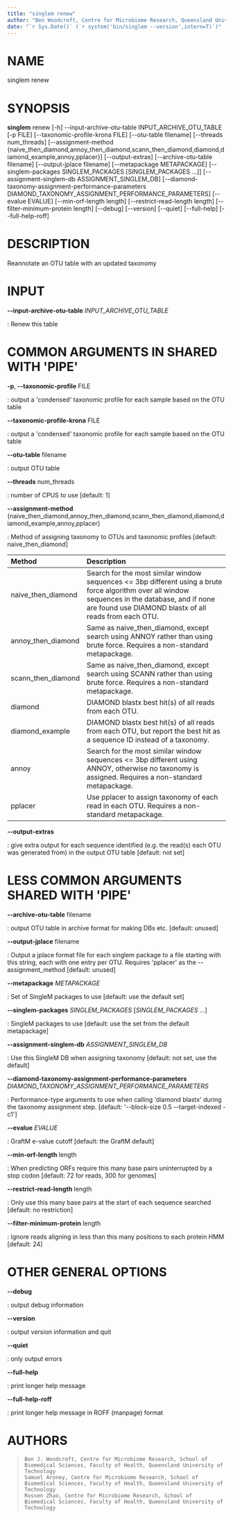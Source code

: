 ```yaml
---
title: "singlem renew"
author: "Ben Woodcroft, Centre for Microbiome Research, Queensland University of Technology"
date: "`r Sys.Date()` (`r system('bin/singlem --version',intern=T)`)"
---
```

NAME
====

singlem renew

SYNOPSIS
========

**singlem** renew [-h] \--input-archive-otu-table
INPUT_ARCHIVE_OTU_TABLE [-p FILE] [\--taxonomic-profile-krona FILE]
[\--otu-table filename] [\--threads num_threads]
[\--assignment-method
{naive_then_diamond,annoy_then_diamond,scann_then_diamond,diamond,diamond_example,annoy,pplacer}]
[\--output-extras] [\--archive-otu-table filename]
[\--output-jplace filename] [\--metapackage METAPACKAGE]
[\--singlem-packages SINGLEM_PACKAGES [SINGLEM_PACKAGES \...]]
[\--assignment-singlem-db ASSIGNMENT_SINGLEM_DB]
[\--diamond-taxonomy-assignment-performance-parameters
DIAMOND_TAXONOMY_ASSIGNMENT_PERFORMANCE_PARAMETERS] [\--evalue
EVALUE] [\--min-orf-length length] [\--restrict-read-length length]
[\--filter-minimum-protein length] [\--debug] [\--version]
[\--quiet] [\--full-help] [\--full-help-roff]

DESCRIPTION
===========

Reannotate an OTU table with an updated taxonomy

INPUT
=====

**\--input-archive-otu-table** *INPUT_ARCHIVE_OTU_TABLE*

:   Renew this table

COMMON ARGUMENTS IN SHARED WITH \'PIPE\'
========================================

**-p**, **\--taxonomic-profile** FILE

:   output a \'condensed\' taxonomic profile for each sample based on
    the OTU table

**\--taxonomic-profile-krona** FILE

:   output a \'condensed\' taxonomic profile for each sample based on
    the OTU table

**\--otu-table** filename

:   output OTU table

**\--threads** num_threads

:   number of CPUS to use [default: 1]

**\--assignment-method** {naive_then_diamond,annoy_then_diamond,scann_then_diamond,diamond,diamond_example,annoy,pplacer}

:   Method of assigning taxonomy to OTUs and taxonomic profiles
    [default: naive_then_diamond]

| Method             | Description                                                                                                                                                                                                  |
|:-------------------|:-------------------------------------------------------------------------------------------------------------------------------------------------------------------------------------------------------------|
| naive_then_diamond | Search for the most similar window sequences \<= 3bp different using a brute force algorithm over all window sequences in the database, and if none are found use DIAMOND blastx of all reads from each OTU. |
| annoy_then_diamond | Same as naive_then_diamond, except search using ANNOY rather than using brute force. Requires a non-standard metapackage.                                                                                    |
| scann_then_diamond | Same as naive_then_diamond, except search using SCANN rather than using brute force. Requires a non-standard metapackage.                                                                                    |
| diamond            | DIAMOND blastx best hit(s) of all reads from each OTU.                                                                                                                                                       |
| diamond_example    | DIAMOND blastx best hit(s) of all reads from each OTU, but report the best hit as a sequence ID instead of a taxonomy.                                                                                       |
| annoy              | Search for the most similar window sequences \<= 3bp different using ANNOY, otherwise no taxonomy is assigned. Requires a non-standard metapackage.                                                          |
| pplacer            | Use pplacer to assign taxonomy of each read in each OTU. Requires a non-standard metapackage.                                                                                                                |

**\--output-extras**

:   give extra output for each sequence identified (e.g. the read(s)
    each OTU was generated from) in the output OTU table [default: not
    set]

LESS COMMON ARGUMENTS SHARED WITH \'PIPE\'
==========================================

**\--archive-otu-table** filename

:   output OTU table in archive format for making DBs etc. [default:
    unused]

**\--output-jplace** filename

:   Output a jplace format file for each singlem package to a file
    starting with this string, each with one entry per OTU. Requires
    \'pplacer\' as the \--assignment_method [default: unused]

**\--metapackage** *METAPACKAGE*

:   Set of SingleM packages to use [default: use the default set]

**\--singlem-packages** *SINGLEM_PACKAGES* [*SINGLEM_PACKAGES* \...]

:   SingleM packages to use [default: use the set from the default
    metapackage]

**\--assignment-singlem-db** *ASSIGNMENT_SINGLEM_DB*

:   Use this SingleM DB when assigning taxonomy [default: not set, use
    the default]

**\--diamond-taxonomy-assignment-performance-parameters** *DIAMOND_TAXONOMY_ASSIGNMENT_PERFORMANCE_PARAMETERS*

:   Performance-type arguments to use when calling \'diamond blastx\'
    during the taxonomy assignment step. [default: \'\--block-size 0.5
    \--target-indexed -c1\']

**\--evalue** *EVALUE*

:   GraftM e-value cutoff [default: the GraftM default]

**\--min-orf-length** length

:   When predicting ORFs require this many base pairs uninterrupted by a
    stop codon [default: 72 for reads, 300 for genomes]

**\--restrict-read-length** length

:   Only use this many base pairs at the start of each sequence searched
    [default: no restriction]

**\--filter-minimum-protein** length

:   Ignore reads aligning in less than this many positions to each
    protein HMM [default: 24]

OTHER GENERAL OPTIONS
=====================

**\--debug**

:   output debug information

**\--version**

:   output version information and quit

**\--quiet**

:   only output errors

**\--full-help**

:   print longer help message

**\--full-help-roff**

:   print longer help message in ROFF (manpage) format

AUTHORS
=======

>     Ben J. Woodcroft, Centre for Microbiome Research, School of Biomedical Sciences, Faculty of Health, Queensland University of Technology
>     Samuel Aroney, Centre for Microbiome Research, School of Biomedical Sciences, Faculty of Health, Queensland University of Technology
>     Rossen Zhao, Centre for Microbiome Research, School of Biomedical Sciences, Faculty of Health, Queensland University of Technology
